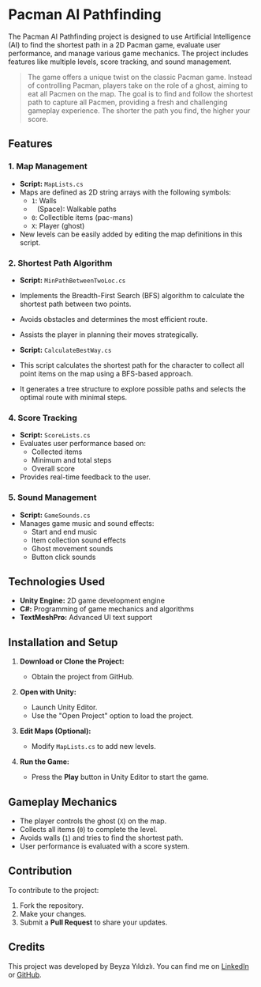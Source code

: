 # Pacman AI Pathfinding

The Pacman AI Pathfinding project is designed to use Artificial Intelligence (AI) to find the shortest path in a 2D Pacman game, evaluate user performance, and manage various game mechanics. The project includes features like multiple levels, score tracking, and sound management.

> The game offers a unique twist on the classic Pacman game. Instead of controlling Pacman, players take on the role of a ghost, aiming to eat all Pacmen on the map. The goal is to find and follow the shortest path to capture all Pacmen, providing a fresh and challenging gameplay experience. The shorter the path you find, the higher your score.



## Features

### 1. Map Management
- **Script:** `MapLists.cs`
- Maps are defined as 2D string arrays with the following symbols:  
  - `1`: Walls  
  - ` ` (Space): Walkable paths  
  - `0`: Collectible items (pac-mans)
  - `X`: Player (ghost)  
- New levels can be easily added by editing the map definitions in this script.

### 2. Shortest Path Algorithm
- **Script:** `MinPathBetweenTwoLoc.cs`
- Implements the Breadth-First Search (BFS) algorithm to calculate the shortest path between two points.
- Avoids obstacles and determines the most efficient route.
- Assists the player in planning their moves strategically.

- **Script:** `CalculateBestWay.cs`
- This script calculates the shortest path for the character to collect  all point items on the map using a BFS-based approach.
- It generates a tree structure  to explore possible paths and selects the optimal route with minimal steps.

### 4. Score Tracking
- **Script:** `ScoreLists.cs`
- Evaluates user performance based on:
  - Collected items
  - Minimum and total steps
  - Overall score
- Provides real-time feedback to the user.

### 5. Sound Management
- **Script:** `GameSounds.cs`
- Manages game music and sound effects:
  - Start and end music
  - Item collection sound effects
  - Ghost movement sounds
  - Button click sounds


## Technologies Used
- **Unity Engine:** 2D game development engine  
- **C#:** Programming of game mechanics and algorithms  
- **TextMeshPro:** Advanced UI text support  


## Installation and Setup
1. **Download or Clone the Project:**
   - Obtain the project from GitHub.

2. **Open with Unity:**
   - Launch Unity Editor.
   - Use the "Open Project" option to load the project.

3. **Edit Maps (Optional):**
   - Modify `MapLists.cs` to add new levels.

4. **Run the Game:**
   - Press the **Play** button in Unity Editor to start the game.


## Gameplay Mechanics
- The player controls the ghost (`X`) on the map.
- Collects all items (`0`) to complete the level.
- Avoids walls (`1`) and tries to find the shortest path.
- User performance is evaluated with a score system.


## Contribution
To contribute to the project:  
1. Fork the repository.  
2. Make your changes.  
3. Submit a **Pull Request** to share your updates.


## Credits

This project was developed by Beyza Yıldızlı. You can find me on [LinkedIn](https://www.linkedin.com/in/beyzayildizli/) or [GitHub](https://github.com/beyzayildizli).

